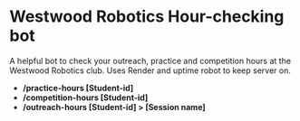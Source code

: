 # Westwood Robotics Hour-checking bot

A helpful bot to check your outreach, practice and competition hours at the Westwood Robotics club. Uses Render and uptime robot to keep server on.

* **/practice-hours [Student-id]**
* **/competition-hours [Student-id]**
* **/outreach-hours [Student-id] > [Session name]**
